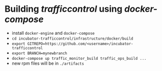 
# Building *trafficcontrol* using *docker-compose*

- install `docker-engine` and `docker-compose`
- `cd incubator-trafficcontrol/infrastructure/docker/build`
- `export GITREPO=https://github.com/<username>/incubator-trafficcontrol`
- `export BRANCH=mynewbranch`
- `docker-compose up traffic_monitor_build traffic_ops_build ...`
- new rpm files will be in `./artifacts`
